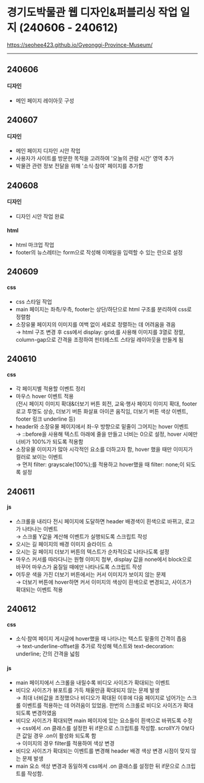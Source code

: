 # 경기도박물관 웹 디자인&퍼블리싱 작업 일지 (240606 - 240612)
https://seohee423.github.io/Gyeonggi-Province-Museum/

----

## 240606
#### 디자인
- 메인 페이지 레이아웃 구성

## 240607
#### 디자인
- 메인 페이지 디자인 시안 작업<br>
- 사용자가 사이트를 방문한 목적을 고려하여 '오늘의 관람 시간' 영역 추가<br>
- 박물관 관련 정보 전달을 위해 '소식·참여' 페이지를 추가함

## 240608
#### 디자인
- 디자인 시안 작업 완료
#### html
- html 마크업 작업<br>
- footer의 뉴스레터는 form으로 작성해 이메일을 입력할 수 있는 란으로 설정

## 240609
#### css
- css 스타일 작업<br>
- main 페이지는 좌측/우측, footer는 상단/하단으로 html 구조를 분리하여 css로 정렬함<br>
- 소장유물 페이지의 이미지를 여백 없이 세로로 정렬하는 데 어려움을 겪음<br>
  → html 구조 변경 후 css에서 display: grid;를 사용해 이미지를 3열로 정렬, column-gap으로 간격을 조정하여 핀터레스트 스타일 레이아웃을 만들게 됨

## 240610
#### css
- 각 페이지별 적용할 이벤트 정리<br>
- 마우스 hover 이벤트 적용<br>
(전시 페이지 이미지 확대&더보기 버튼 회전, 교육·행사 페이지 이미지 확대, footer 로고 투명도 상승, 더보기 버튼 화살표 아이콘 움직임, 더보기 버튼 색상 이벤트, footer 링크 underline 등)<br>
- header와 소장유물 페이지에서 좌-우 방향으로 밑줄이 그어지는 hover 이벤트<br>
  → ::before을 사용해 텍스트 아래에 줄을 만들고 너비는 0으로 설정, hover 시에만 너비가 100%가 되도록 적용함<br>
- 소장유물 이미지가 많아 시각적인 요소를 더하고자 함, hover 했을 때만 이미지가 컬러로 보이는 이벤트<br>
  → 먼저 filter: grayscale(100%);를 적용하고 hover했을 때 filter: none;이 되도록 설정

## 240611
#### js
- 스크롤을 내리다 전시 페이지에 도달하면 header 배경색이 흰색으로 바뀌고, 로고가 나타나는 이벤트<br>
  → 스크롤 Y값을 계산해 이벤트가 실행되도록 스크립트 작성<br>
- 오시는 길 페이지의 배경 이미지 슬라이드 쇼<br>
- 오시는 길 페이지 더보기 버튼의 텍스트가 순차적으로 나타나도록 설정<br>
- 마우스 커서를 따라다니는 원형 이미지 첨부, display 값을 none에서 block으로 바꾸어 마우스가 움질일 때에만 나타나도록 스크립트 작성<br>
- 어두운 색을 가진 더보기 버튼에서는 커서 이미지가 보이지 않는 문제<br>
  → 더보기 버튼에 hover하면 커서 이미지의 색상이 흰색으로 변경되고, 사이즈가 확대되는 이벤트 적용

## 240612
#### css
- 소식·참여 페이지 게시글에 hover했을 때 나타나는 텍스트 밑줄의 간격이 좁음<br>
  → text-underline-offset을 추가로 작성해 텍스트와 text-decoration: underline; 간의 간격을 넓힘
#### js
- main 페이지에서 스크롤을 내릴수록 비디오 사이즈가 확대되는 이벤트<br>
- 비디오 사이즈가 뷰포트를 가득 채울만큼 확대되지 않는 문제 발생<br>
  → 최대 너비값을 조정했으나 비디오가 확대된 이후에 다음 페이지로 넘어가는 스크롤 이벤트를 적용하는 데 어려움이 있었음. 한번의 스크롤로 비디오 사이즈가 확대되도록 변경하였음<br>
- 비디오 사이즈가 확대되면 main 페이지에 있는 요소들이 흰색으로 바뀌도록 수정<br>
  → css에서 .on 클래스를 설정한 뒤 if문으로 스크립트를 작성함. scrollY가 0보다 큰 값일 경우 .on이 활성화 되도록 함<br>
  → 이미지의 경우 filter를 적용하여 색상 변경<br>
- 비디오 사이즈가 확대되는 이벤트를 변경해 header 배경 색상 변경 시점이 맞지 않는 문제 발생<br>
- main 요소 색상 변경과 동일하게 css에서 .on 클래스를 설정한 뒤 if문으로 스크립트를 작성함.

